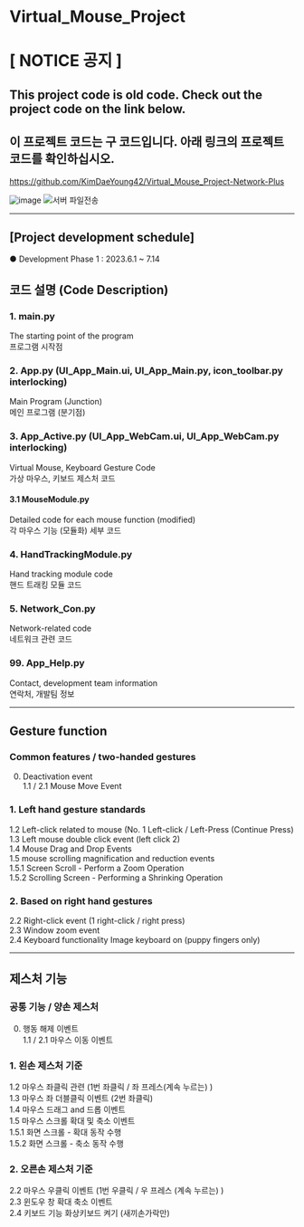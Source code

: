 # Virtual_Mouse_Project

# [ NOTICE 공지 ] 
## This project code is old code. Check out the project code on the link below.      
## 이 프로젝트 코드는 구 코드입니다. 아래 링크의 프로젝트 코드를 확인하십시오.    
https://github.com/KimDaeYoung42/Virtual_Mouse_Project-Network-Plus    

![image](https://github.com/KimDaeYoung42/Virtual_Mouse_Project/assets/130177839/d558befc-19d4-4c75-8dec-b71e37e1b7e7)
![서버 파일전송](https://github.com/KimDaeYoung42/Virtual_Mouse_Project/assets/130177839/f8127749-ccea-4e62-8627-07ec41ec210d)


------------------------------------
## [Project development schedule]    
● Development Phase 1 : 2023.6.1 ~ 7.14    

## 코드 설명 (Code Description)

### 1. main.py     
The starting point of the program     
프로그램 시작점      

### 2. App.py (UI_App_Main.ui, UI_App_Main.py, icon_toolbar.py interlocking)     
Main Program (Junction)    
메인 프로그램 (분기점)      

### 3. App_Active.py (UI_App_WebCam.ui, UI_App_WebCam.py interlocking)     
Virtual Mouse, Keyboard Gesture Code   
가상 마우스, 키보드 제스처 코드       

#### 3.1 MouseModule.py     
Detailed code for each mouse function (modified)    
각 마우스 기능 (모듈화) 세부 코드       

### 4. HandTrackingModule.py     
Hand tracking module code    
핸드 트래킹 모듈 코드         

### 5. Network_Con.py     
Network-related code    
네트워크 관련 코드 

### 99. App_Help.py    
Contact, development team information   
연락처, 개발팀 정보

 -------------------------------------------
## Gesture function    
### Common features / two-handed gestures    
0. Deactivation event    
1.1 / 2.1 Mouse Move Event    

### 1. Left hand gesture standards    
1.2 Left-click related to mouse (No. 1 Left-click / Left-Press (Continue Press)    
1.3 Left mouse double click event (left click 2)    
1.4 Mouse Drag and Drop Events    
1.5 mouse scrolling magnification and reduction events    
1.5.1 Screen Scroll - Perform a Zoom Operation    
1.5.2 Scrolling Screen - Performing a Shrinking Operation    

### 2. Based on right hand gestures    
2.2 Right-click event (1 right-click / right press)    
2.3 Window zoom event    
2.4 Keyboard functionality Image keyboard on (puppy fingers only)    

 -------------------------------------------
## 제스처 기능      
### 공통 기능 / 양손 제스처           
0. 행동 해제 이벤트     
1.1 / 2.1 마우스 이동 이벤트     

### 1. 왼손 제스처 기준      
1.2 마우스 좌클릭 관련 (1번 좌클릭 / 좌 프레스(계속 누르는) )     
1.3 마우스 좌 더블클릭 이벤트 (2번 좌클릭)     
1.4 마우스 드래그 and 드롭 이벤트     
1.5 마우스 스크롤 확대 및 축소 이벤트     
1.5.1 화면 스크롤 - 확대 동작 수행     
1.5.2 화면 스크롤 - 축소 동작 수행     

### 2. 오른손 제스처 기준 
2.2 마우스 우클릭 이벤트 (1번 우클릭 / 우 프레스 (계속 누르는) )     
2.3 윈도우 창 확대 축소 이벤트     
2.4 키보드 기능 화상키보드 켜기 (새끼손가락만) 
